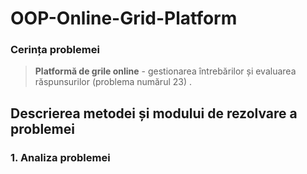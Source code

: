 # OOP-Online-Grid-Platform

### Cerința problemei
> **Platformă de grile online** - gestionarea întrebărilor și evaluarea răspunsurilor (problema numărul 23) .

## Descrierea metodei și modului de rezolvare a problemei
### 1. Analiza problemei
